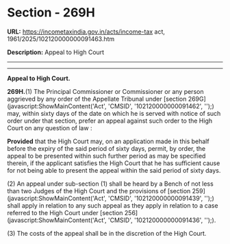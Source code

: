 # Section - 269H

**URL:** https://incometaxindia.gov.in/acts/income-tax act, 1961/2025/102120000000091463.htm

**Description:** Appeal to High Court

---

****

**Appeal to High Court.**

**269H.**(1) The Principal Commissioner or Commissioner or any person aggrieved by any order of the Appellate Tribunal under [section 269G](javascript:ShowMainContent\('Act', 'CMSID', '102120000000091462', ''\);) may, within sixty days of the date on which he is served with notice of such order under that section, prefer an appeal against such order to the High Court on any question of law :

**Provided** that the High Court may, on an application made in this behalf before the expiry of the said period of sixty days, permit, by order, the appeal to be presented within such further period as may be specified therein, if the applicant satisfies the High Court that he has sufficient cause for not being able to present the appeal within the said period of sixty days.

(2) An appeal under sub-section (1) shall be heard by a Bench of not less than two Judges of the High Court and the provisions of [section 259](javascript:ShowMainContent\('Act', 'CMSID', '102120000000091439', ''\);) shall apply in relation to any such appeal as they apply in relation to a case referred to the High Court under [section 256](javascript:ShowMainContent\('Act', 'CMSID', '102120000000091436', ''\);).

(3) The costs of the appeal shall be in the discretion of the High Court.